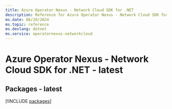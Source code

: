 ```yaml
---
title: Azure Operator Nexus - Network Cloud SDK for .NET
description: Reference for Azure Operator Nexus - Network Cloud SDK for .NET
ms.date: 08/20/2024
ms.topic: reference
ms.devlang: dotnet
ms.service: operatornexus-networkcloud
---
```

# Azure Operator Nexus - Network Cloud SDK for .NET - latest
## Packages - latest
[!INCLUDE [packages](operator-nexus---network-cloud-index.md)]